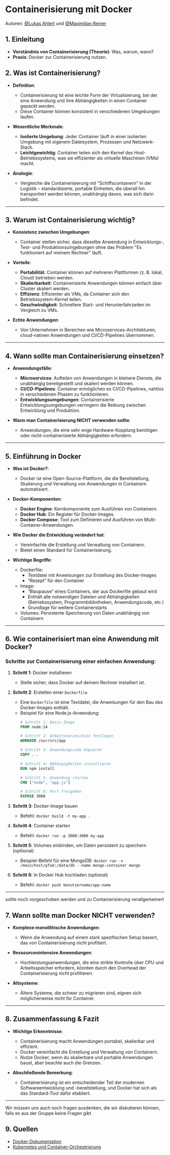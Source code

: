 # Containerisierung mit Docker
Autoren: [@Lukas Ahlert](https://github.com/LukasAhl) und [@Maximilian Reiner](https://github.com/ReinerMx)

## 1. Einleitung 
- **Verständnis von Containerisierung (Theorie)**: Was, warum, wann?
- **Praxis**: Docker zur Containerisierung nutzen.

## 2. Was ist Containerisierung? 

- **Definition**: 
  - Containerisierung ist eine leichte Form der Virtualisierung, bei der eine Anwendung und ihre Abhängigkeiten in einen Container gepackt werden.
  - Diese Container können konsistent in verschiedenen Umgebungen laufen.
  
- **Wesentliche Merkmale**:
  - **Isolierte Umgebung**: Jeder Container läuft in einer isolierten Umgebung mit eigenem Dateisystem, Prozessen und Netzwerk-Stack.
  - **Leichtgewichtig**: Container teilen sich den Kernel des Host-Betriebssystems, was sie effizienter als virtuelle Maschinen (VMs) macht.

- **Analogie**: 
  - Vergleiche die Containerisierung mit "Schiffscontainern" in der Logistik – standardisierte, portable Einheiten, die überall hin transportiert werden können, unabhängig davon, was sich darin befindet.

---

## 3. Warum ist Containerisierung wichtig? 

- **Konsistenz zwischen Umgebungen**: 
  - Container stellen sicher, dass dieselbe Anwendung in Entwicklungs-, Test- und Produktionsumgebungen ohne das Problem "Es funktioniert auf meinem Rechner" läuft.

- **Vorteile**:
  - **Portabilität**: Container können auf mehreren Plattformen (z. B. lokal, Cloud) betrieben werden.
  - **Skalierbarkeit**: Containerisierte Anwendungen können einfach über Cluster skaliert werden.
  - **Effizienz**: Effizienter als VMs, da Container sich den Betriebssystem-Kernel teilen.
  - **Geschwindigkeit**: Schnellere Start- und Herunterfahrzeiten im Vergleich zu VMs.

- **Echte Anwendungen**:
  - Von Unternehmen in Bereichen wie Microservices-Architekturen, cloud-nativen Anwendungen und CI/CD-Pipelines übernommen.

---

## 4. Wann sollte man Containerisierung einsetzen? 

- **Anwendungsfälle**:
  - **Microservices**: Aufteilen von Anwendungen in kleinere Dienste, die unabhängig bereitgestellt und skaliert werden können.
  - **CI/CD-Pipelines**: Container ermöglichen es CI/CD-Pipelines, nahtlos in verschiedenen Phasen zu funktionieren.
  - **Entwicklungsumgebungen**: Containerisierte Entwicklungsumgebungen verringern die Reibung zwischen Entwicklung und Produktion.

- **Wann man Containerisierung NICHT verwenden sollte**:
  - Anwendungen, die eine sehr enge Hardware-Kopplung benötigen oder nicht-containerisierte Abhängigkeiten erfordern.

---

## 5. Einführung in Docker 

- **Was ist Docker?**:
  - Docker ist eine Open-Source-Plattform, die die Bereitstellung, Skalierung und Verwaltung von Anwendungen in Containern automatisiert.
  
- **Docker-Komponenten**:
  - **Docker Engine**: Kernkomponente zum Ausführen von Containern.
  - **Docker Hub**: Ein Register für Docker-Images.
  - **Docker Compose**: Tool zum Definieren und Ausführen von Multi-Container-Anwendungen.

- **Wie Docker die Entwicklung verändert hat**:
  - Vereinfachte die Erstellung und Verwaltung von Containern.
  - Bietet einen Standard für Containerisierung.

- **Wichtige Begriffe**:
  - Dockerfile: <br>
    - Textdatei mit Anweisungen zur Erstellung des Docker-Images <br>
    - “Rezept” für den Container
  - Image: <br>
     - “Blaupause” eines Containers, der aus Dockerfile gebaut wird <br>
     - Enthält alle notwendigen Dateien und Abhängigkeiten (Betriebssystem, Programmbibliotheken, Anwendungscode, etc.) <br>
     - Grundlage für weitere Containerstarts
  - Volumes: Persistente Speicherung von Daten unabhängig von Containern
 
---

## 6. Wie containerisiert man eine Anwendung mit Docker? 

### Schritte zur Containerisierung einer einfachen Anwendung:

1. **Schritt 1**: Docker installieren  
   - Stelle sicher, dass Docker auf deinem Rechner installiert ist.

2. **Schritt 2**: Erstellen einer `Dockerfile`  
   - Eine `Dockerfile` ist eine Textdatei, die Anweisungen für den Bau des Docker-Images enthält.
   - Beispiel für eine Node.js-Anwendung:
     ```dockerfile
     # Schritt 1: Basis-Image
     FROM node:14

     # Schritt 2: Arbeitsverzeichnis festlegen
     WORKDIR /usr/src/app

     # Schritt 3: Anwendungscode kopieren
     COPY . .

     # Schritt 4: Abhängigkeiten installieren
     RUN npm install

     # Schritt 5: Anwendung starten
     CMD ["node", "app.js"]

     # Schritt 6: Port freigeben
     EXPOSE 3000
     ```

3. **Schritt 3**: Docker-Image bauen  
   - Befehl: `docker build -t my-app .`

4. **Schritt 4**: Container starten  
   - Befehl: `docker run -p 3000:3000 my-app`

5. **Schritt 5**: Volumes einbinden, um Daten persistent zu speichern (optiional)  
   - Beispiel-Befehl für eine MongoDB: `docker run -v /mein/host/pfad:/data/db --name mongo-container mongo`

6. **Schritt 6**: In Docker Hub hochladen (optional)
   - Befehl: `docker push benutzername/app-name`

---
sollte noch vorgeschoben werden und zu Containerisierung verallgemeinert
## 7. Wann sollte man Docker NICHT verwenden? 
- **Komplexe monolithische Anwendungen**:
  - Wenn die Anwendung auf einem stark spezifischen Setup basiert, das von Containerisierung nicht profitiert.

- **Ressourcenintensive Anwendungen**:
  - Hochleistungsanwendungen, die eine strikte Kontrolle über CPU und Arbeitsspeicher erfordern, könnten durch den Overhead der Containerisierung nicht profitieren.

- **Altsysteme**:
  - Ältere Systeme, die schwer zu migrieren sind, eignen sich möglicherweise nicht für Container.

---

## 8. Zusammenfassung & Fazit 

- **Wichtige Erkenntnisse**:
  - Containerisierung macht Anwendungen portabel, skalierbar und effizient.
  - Docker vereinfacht die Erstellung und Verwaltung von Containern.
  - Nutze Docker, wenn du skalierbare und portable Anwendungen baust, aber beachte auch die Grenzen.

- **Abschließende Bemerkung**: 
  - Containerisierung ist ein entscheidender Teil der modernen Softwareentwicklung und -bereitstellung, und Docker hat sich als das Standard-Tool dafür etabliert.


---
Wir müssen uns auch noch fragen ausdenken, die wir diskutieren können, falls es aus der Gruppe keine Fragen gibt
## 9. Quellen

- [Docker-Dokumentation](https://docs.docker.com/)
- [Kubernetes und Container-Orchestrierung](https://kubernetes.io/)
